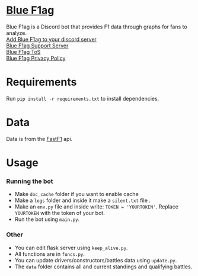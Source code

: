 # [Blue F1ag](https://ojee.net/bluef1ag)
Blue F1ag is a Discord bot that provides F1 data through graphs for fans to analyze.  
[Add Blue F1ag to your discord server](https://ojee.net/bluef1ag-inv)  
[Blue F1ag Support Server](https://ojee.net/bluef1ag-support)    
[Blue F1ag ToS](https://ojee.net/bluef1ag-tos)  
[Blue F1ag Privacy Policy](https://ojee.net/bluef1ag-priv)  

# Requirements
Run `pip install -r requirements.txt` to install dependencies.

# Data
Data is from the [FastF1](https://github.com/theOehrly/Fast-F1) api.

# Usage

### Running the bot ###
- Make `doc_cache` folder if you want to enable cache
- Make a `logs` folder and inside it make a `silent.txt` file .
- Make an `env.py` file and inside write: `TOKEN = 'YOURTOKEN'`. Replace `YOURTOKEN` with the token of your bot.
- Run the bot using `main.py`.

### Other ###
- You can edit flask server using `keep_alive.py`.
- All functions are in `funcs.py`.
- You can update drivers/constructors/battles data using `update.py`.
- The `data` folder contains all and current standings and qualifying battles.

